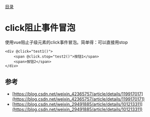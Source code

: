[目录](./)

# click阻止事件冒泡

使用vue阻止子级元素的click事件冒泡。简单得：可以直接用stop

```
<div @click="test1()">    
    <span @click.stop="test2()">按钮1</span>    
    <span>按钮2</span> 
</div>
```

## 参考

* [https://blog.csdn.net/weixin_42365757/article/details/119917017](https://blog.csdn.net/weixin_42365757/article/details/1199170171)
* [https://blog.csdn.net/weixin_29491885/article/details/101213311](https://blog.csdn.net/weixin_29491885/article/details/101213311)